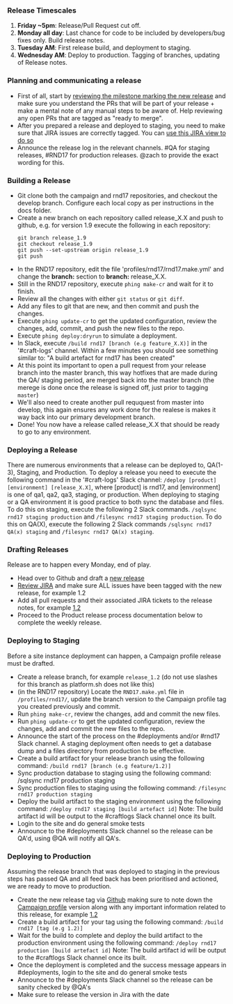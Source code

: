 ### Release Timescales
1. __Friday ~5pm__: Release/Pull Request cut off.
2. __Monday all day__: Last chance for code to be included by developers/bug fixes only. Build release notes.
3. __Tuesday AM__: First release build, and deployment to staging. 
4. __Wednesday AM__: Deploy to production. Tagging of branches, updating of Release notes. 

### Planning and communicating a release

- First of all, start by [reviewing the milestone marking the new release](https://github.com/comicrelief/campaign/milestone/14?closed=1) and make sure you understand the PRs that will be part of your release + make a mental note of any manual steps to be aware of. Help reviewing any open PRs that are tagged as "ready to merge".
- After you prepared a release and deployed to staging, you need to make sure that JIRA issues are correctly tagged. You can [use this JIRA view to do so](http://jira.comicrelief.com/secure/RapidBoard.jspa?rapidView=125&selectedIssue=PLAT-562&quickFilter=517)
- Announce the release log in the relevant channels. #QA for staging releases, #RND17 for production releases. @zach to provide the exact wording for this.

### Building a Release

- Git clone both the campaign and rnd17 repositories, and checkout the develop branch. Configure each local copy as per instructions in the docs folder.
- Create a new branch on each repository called release_X.X and push to github, e.g. for version 1.9 execute the following in each repository:
  ```
  git branch release_1.9
  git checkout release_1.9
  git push --set-upstream origin release_1.9
  git push
  ```
- In the RND17 repository, edit the file 'profiles/rnd17/rnd17.make.yml' and change the __branch:__ section to __branch:__ release_X.X.
- Still in the RND17 repository, execute `phing make-cr` and wait for it to finish.
- Review all the changes with either `git status` or `git diff`.
- Add any files to git that are new, and then commit and push the changes. 
- Execute `phing update-cr` to get the updated configuration, review the changes, add, commit, and push the new files to the repo.
- Execute `phing deploy:dryrun` to simulate a deployment. 
- In Slack, execute `/build rnd17 [branch (e.g feature_X.X)]` in the '#craft-logs' channel. Within a few minutes you should see something similar to:
    "A build artefact for rnd17 has been created"
- At this point its important to open a pull request from your release branch into the master branch, this way hotfixes that are made during the QA/ staging period, are merged back into the master branch (the merege is done once the release is signed off, just prior to tagging `master`)
- We'll also need to create another pull reququest from master into develop, this again ensures any work done for the realese is makes it way back into our primary development branch.
- Done! You now have a release called release_X.X that should be ready to go to any environment.

### Deploying a Release

There are numerous environments that a release can be deployed to, QA(1-3), Staging, and Production. To deploy a release you
need to execute the following command in the '#craft-logs' Slack channel: `/deploy [product] [environment] [release_X.X]`, where [product] is rnd17, and [environment] is one of qa1, qa2, qa3, staging, or production.
When deploying to staging or a QA environment it is good practice to both sync the database and files.
To do this on staging, execute the following 2 Slack commands. `/sqlsync rnd17 staging production` and `/filesync rnd17 staging production`. 
To do this on QA(X), execute the following 2 Slack commands `/sqlsync rnd17 QA(x) staging` and `/filesync rnd17 QA(x) staging`.

### Drafting Releases
 
Release are to happen every Monday, end of play.
- Head over to Github and draft a [new release](https://github.com/comicrelief/campaign/releases/new) 
- [Review JIRA](http://jira.comicrelief.com/browse/PLAT) and make sure ALL issues have been tagged with the new release, for example 1.2
- Add all pull requests and their associated JIRA tickets to the release notes, for example [1.2](https://github.com/comicrelief/campaign/releases/tag/1.2)
- Proceed to the Product release process documentation below to complete the weekly release.

### Deploying to Staging

Before a site instance deployment can happen, a Campaign profile release must be drafted.
- Create a release branch, for example `release_1.2` (do not use slashes for this branch as platform.sh does not like this)
- (in the RND17 repository) Locate the `RND17.make.yml` file in `/profiles/rnd17/`, update the branch version to the Campaign profile tag you created previously and commit.
- Run `phing make-cr`, review the changes, add and commit the new files.
- Run `phing update-cr` to get the updated configuration, review the changes, add and commit the new files to the repo.
- Announce the start of the process on the #deployments and/or #rnd17 Slack channel. A staging deployment often needs to get a database dump and a files directory from production to be effective.
- Create a build artifact for your release branch using the following command:
`/build rnd17 [branch (e.g feature/1.2)]`
- Sync production database to staging using the following command: 
/sqlsync rnd17 production staging
- Sync production files to staging using the following command: 
`/filesync rnd17 production staging`
- Deploy the build artifact to the staging environment using the following command: 
`/deploy rnd17 staging [build artefact id]`
Note: The build artifact id will be output to the #craftlogs Slack channel once its built. 
- Login to the site and do general smoke tests
- Announce to the #deployments Slack channel so the release can be QA'd, using @QA will notify all QA's.

### Deploying to Production
Assuming the release branch that was deployed to staging in the previous steps has passed QA and all feed back has been prioritised and actioned, we are ready to move to production.
- Create the new release tag via [Github](https://github.com/comicrelief/rnd17/releases/new) making sure to note down the [Campaign profile](https://github.com/comicrelief/campaign/releases) version along with any important information related to this release, for example [1.2](https://github.com/comicrelief/rnd17/releases/tag/1.2)
- Create a build artifact for your tag using the following command:
`/build rnd17 [tag (e.g 1.2)]`
- Wait for the build to complete and deploy the build artifact to the production environment using the following command: 
`/deploy rnd17 production [build artefact id]`
Note: The build artifact id will be output to the #craftlogs Slack channel once its built. 
- Once the deployment is completed and the success message appears in #deployments, login to the site and do general smoke tests
- Announce to the #deployments Slack channel so the release can be sanity checked by @QA's
- Make sure to release the version in Jira with the date
